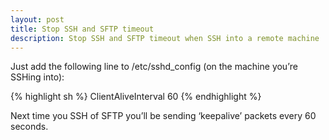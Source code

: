 ```yaml
---
layout: post
title: Stop SSH and SFTP timeout
description: Stop SSH and SFTP timeout when SSH into a remote machine
---
```

Just add the following line to /etc/sshd_config (on the machine you’re SSHing into):

{% highlight sh %}
ClientAliveInterval 60
{% endhighlight %}
	
Next time you SSH of SFTP you’ll be sending ‘keepalive’ packets every 60 seconds.
